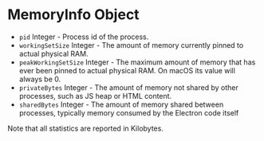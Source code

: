 # MemoryInfo Object

* `pid` Integer - Process id of the process.
* `workingSetSize` Integer - The amount of memory currently pinned to actual
  physical RAM.
* `peakWorkingSetSize` Integer - The maximum amount of memory that has ever been
  pinned to actual physical RAM. On macOS its value will always be 0.
* `privateBytes` Integer - The amount of memory not shared by other processes,
  such as JS heap or HTML content.
* `sharedBytes` Integer - The amount of memory shared between processes,
  typically memory consumed by the Electron code itself

Note that all statistics are reported in Kilobytes.
